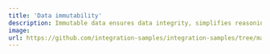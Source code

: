 ```yaml
---
title: 'Data immutability'
description: Immutable data ensures data integrity, simplifies reasoning about code, and reduces the potential for unexpected side effects. <br><br>Ballerina and Java approach data immutability differently. In Ballerina, immutability is emphasized by default, providing deep immutability for data. On the other hand, in Java, a `record` is considered to be shallowly immutable. 
image: 
url: https://github.com/integration-samples/integration-samples/tree/main/dop-immutability
---
```

